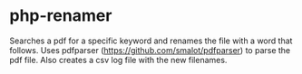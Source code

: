 # php-renamer
Searches a pdf for a specific keyword and renames the file with a word that follows.
Uses pdfparser (https://github.com/smalot/pdfparser) to parse the pdf file.
Also creates a csv log file with the new filenames.
